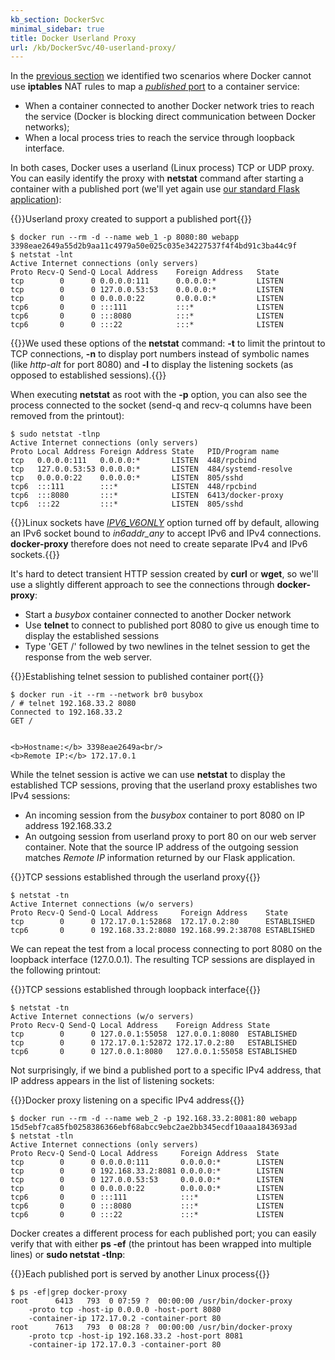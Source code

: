 ```yaml
---
kb_section: DockerSvc
minimal_sidebar: true
title: Docker Userland Proxy
url: /kb/DockerSvc/40-userland-proxy/
---
```

In the [previous section](/kb/DockerSvc/30-nat-iptables/) we identified two scenarios where Docker cannot use **iptables** NAT rules to map a [*published* port](/kb/DockerSvc/20-Published/) to a container service:

* When a container connected to another Docker network tries to reach the service (Docker is blocking direct communication between Docker networks);
* When a local process tries to reach the service through loopback interface.

In both cases, Docker uses a userland (Linux process) TCP or UDP proxy. You can easily identify the proxy with **netstat** command after starting a container with a published port (we'll yet again use [our standard Flask application](/kb/DockerSvc/10-Exposed/)):

{{<cc>}}Userland proxy created to support a published port{{</cc>}}
```
$ docker run --rm -d --name web_1 -p 8080:80 webapp
3398eae2649a55d2b9aa11c4979a50e025c035e34227537f4f4bd91c3ba44c9f
$ netstat -lnt
Active Internet connections (only servers)
Proto Recv-Q Send-Q Local Address    Foreign Address   State
tcp        0      0 0.0.0.0:111      0.0.0.0:*         LISTEN
tcp        0      0 127.0.0.53:53    0.0.0.0:*         LISTEN
tcp        0      0 0.0.0.0:22       0.0.0.0:*         LISTEN
tcp6       0      0 :::111           :::*              LISTEN
tcp6       0      0 :::8080          :::*              LISTEN
tcp6       0      0 :::22            :::*              LISTEN 
```

{{<note info>}}We used these options of the **netstat** command: **-t** to limit the printout to TCP connections, **-n** to display port numbers instead of symbolic names (like *http-alt* for port 8080) and **-l** to display the listening sockets (as opposed to established sessions).{{</note>}}

When executing **netstat** as root with the **-p** option, you can also see the process connected to the socket (send-q and recv-q columns have been removed from the printout):

```
$ sudo netstat -tlnp
Active Internet connections (only servers)
Proto Local Address Foreign Address State   PID/Program name
tcp   0.0.0.0:111   0.0.0.0:*       LISTEN  448/rpcbind
tcp   127.0.0.53:53 0.0.0.0:*       LISTEN  484/systemd-resolve
tcp   0.0.0.0:22    0.0.0.0:*       LISTEN  805/sshd
tcp6  :::111        :::*            LISTEN  448/rpcbind
tcp6  :::8080       :::*            LISTEN  6413/docker-proxy
tcp6  :::22         :::*            LISTEN  805/sshd
```

{{<note info>}}Linux sockets have *[IPV6_V6ONLY](https://man7.org/linux/man-pages/man7/ipv6.7.html)* option turned off by default, allowing an IPv6 socket bound to *in6addr_any* to accept IPv6 and IPv4 connections. **docker-proxy** therefore does not need to create separate IPv4 and IPv6 sockets.{{</note>}}

It's hard to detect transient HTTP session created by **curl** or **wget**, so we'll use a slightly different approach to see the connections through **docker-proxy**:

* Start a *busybox* container connected to another Docker network
* Use **telnet** to connect to published port 8080 to give us enough time to display the established sessions
* Type 'GET /' followed by two newlines in the telnet session to get the response from the web server. 

{{<cc>}}Establishing telnet session to published container port{{</cc>}}
```
$ docker run -it --rm --network br0 busybox
/ # telnet 192.168.33.2 8080
Connected to 192.168.33.2
GET /


<b>Hostname:</b> 3398eae2649a<br/>
<b>Remote IP:</b> 172.17.0.1
```

While the telnet session is active we can use **netstat** to display the established TCP sessions, proving that the userland proxy establishes two IPv4 sessions:

* An incoming session from the *busybox* container to port 8080 on IP address 192.168.33.2
* An outgoing session from userland proxy to port 80 on our web server container. Note that the source IP address of the outgoing session matches *Remote IP* information returned by our Flask application.

{{<cc>}}TCP sessions established through the userland proxy{{</cc>}}
```
$ netstat -tn
Active Internet connections (w/o servers)
Proto Recv-Q Send-Q Local Address     Foreign Address    State
tcp        0      0 172.17.0.1:52868  172.17.0.2:80      ESTABLISHED
tcp6       0      0 192.168.33.2:8080 192.168.99.2:38708 ESTABLISHED
```

We can repeat the test from a local process connecting to port 8080 on the loopback interface (127.0.0.1). The resulting TCP sessions are displayed in the following printout:

{{<cc>}}TCP sessions established through loopback interface{{</cc>}}
```
$ netstat -tn
Active Internet connections (w/o servers)
Proto Recv-Q Send-Q Local Address    Foreign Address State
tcp        0      0 127.0.0.1:55058  127.0.0.1:8080  ESTABLISHED
tcp        0      0 172.17.0.1:52872 172.17.0.2:80   ESTABLISHED
tcp6       0      0 127.0.0.1:8080   127.0.0.1:55058 ESTABLISHED
```

Not surprisingly, if we bind a published port to a specific IPv4 address, that IP address appears in the list of listening sockets:

{{<cc>}}Docker proxy listening on a specific IPv4 address{{</cc>}}
```
$ docker run --rm -d --name web_2 -p 192.168.33.2:8081:80 webapp
15d5ebf7ca85fb0258386366ebf68abcc9ebc2ae2bb345ecdf10aaa1843693ad
$ netstat -tln
Active Internet connections (only servers)
Proto Recv-Q Send-Q Local Address     Foreign Address  State
tcp        0      0 0.0.0.0:111       0.0.0.0:*        LISTEN
tcp        0      0 192.168.33.2:8081 0.0.0.0:*        LISTEN
tcp        0      0 127.0.0.53:53     0.0.0.0:*        LISTEN
tcp        0      0 0.0.0.0:22        0.0.0.0:*        LISTEN
tcp6       0      0 :::111            :::*             LISTEN
tcp6       0      0 :::8080           :::*             LISTEN
tcp6       0      0 :::22             :::*             LISTEN
```

Docker creates a different process for each published port; you can easily verify that with either **ps -ef** (the printout has been wrapped into multiple lines) or **sudo netstat -tlnp**:

{{<cc>}}Each published port is served by another Linux process{{</cc>}}
```
$ ps -ef|grep docker-proxy
root      6413   793  0 07:59 ?  00:00:00 /usr/bin/docker-proxy 
    -proto tcp -host-ip 0.0.0.0 -host-port 8080
    -container-ip 172.17.0.2 -container-port 80
root      7613   793  0 08:28 ?  00:00:00 /usr/bin/docker-proxy 
    -proto tcp -host-ip 192.168.33.2 -host-port 8081
    -container-ip 172.17.0.3 -container-port 80
```
